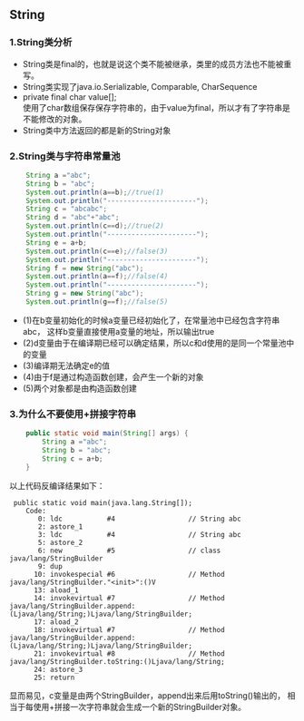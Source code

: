 ## String
### 1.String类分析
- String类是final的，也就是说这个类不能被继承，类里的成员方法也不能被重写。
- String类实现了java.io.Serializable, Comparable<String>, CharSequence
- private final char value[];<br>
使用了char数组保存保存字符串的，由于value为final，所以才有了字符串是不能修改的对象。
- String类中方法返回的都是新的String对象
### 2.String类与字符串常量池
```java
    String a ="abc";
    String b = "abc";
    System.out.println(a==b);//true(1)
    System.out.println("----------------------");
    String c = "abcabc";
    String d = "abc"+"abc";
    System.out.println(c==d);//true(2)
    System.out.println("----------------------");
    String e = a+b;
    System.out.println(c==e);//false(3)
    System.out.println("----------------------");
    String f = new String("abc");
    System.out.println(a==f);//false(4)
    System.out.println("----------------------");
    String g = new String("abc");
    System.out.println(g==f);//false(5)
```
- (1)在b变量初始化的时候a变量已经初始化了，在常量池中已经包含字符串abc，
这样b变量直接使用a变量的地址，所以输出true
- (2)d变量由于在编译期已经可以确定结果，所以c和d使用的是同一个常量池中的变量
- (3)编译期无法确定e的值
- (4)由于f是通过构造函数创建，会产生一个新的对象
- (5)两个对象都是由构造函数创建

### 3.为什么不要使用+拼接字符串

```java
    public static void main(String[] args) {
        String a ="abc";
        String b = "abc";
        String c = a+b;
    }
```
以上代码反编译结果如下：

```
 public static void main(java.lang.String[]);
    Code:
       0: ldc           #4                  // String abc
       2: astore_1
       3: ldc           #4                  // String abc
       5: astore_2
       6: new           #5                  // class java/lang/StringBuilder
       9: dup
      10: invokespecial #6                  // Method java/lang/StringBuilder."<init>":()V
      13: aload_1
      14: invokevirtual #7                  // Method java/lang/StringBuilder.append:(Ljava/lang/String;)Ljava/lang/StringBuilder;
      17: aload_2
      18: invokevirtual #7                  // Method java/lang/StringBuilder.append:(Ljava/lang/String;)Ljava/lang/StringBuilder;
      21: invokevirtual #8                  // Method java/lang/StringBuilder.toString:()Ljava/lang/String;
      24: astore_3
      25: return

```

显而易见，c变量是由两个StringBuilder，append出来后用toString()输出的，
相当于每使用+拼接一次字符串就会生成一个新的StringBuilder对象。

